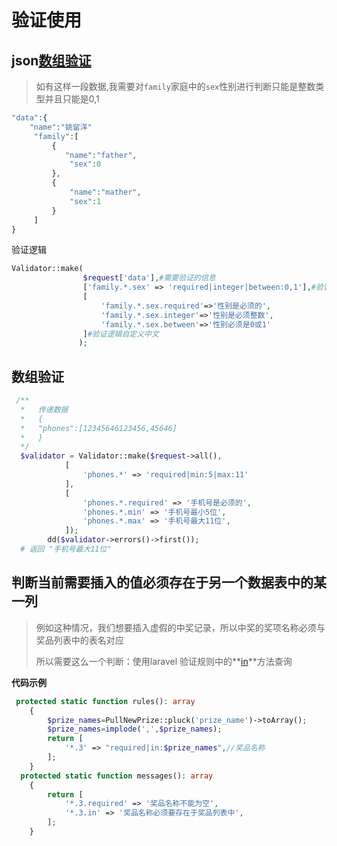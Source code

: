 # 验证使用

##  json[数组验证](https://learnku.com/docs/laravel/8.x/validation/9374#validating-arrays)

> 如有这样一段数据,我需要对`family`家庭中的`sex`性别进行判断只能是整数类型并且只能是0,1

```php
"data":{
    "name":"姚留洋"
     "family":[
         {
            "name":"father",
             "sex":0
         },
         {
             "name":"mather",
             "sex":1
         }
     ]   
}
```

验证逻辑

```php
Validator::make(
                $request['data'],#需要验证的信息
                ['family.*.sex' => 'required|integer|between:0,1'],#验证规则
                [
                    'family.*.sex.required'=>'性别是必须的',
                    'family.*.sex.integer'=>'性别是必须整数',
                    'family.*.sex.between'=>'性别必须是0或1'
                ]#验证逻辑自定义中文
               );
```

## 数组验证

```php
 /**
  *   传递数据
  *   {
  *	  "phones":[12345646123456,45646]
  *   }
  */
  $validator = Validator::make($request->all(),
            [
                'phones.*' => 'required|min:5|max:11'
            ],
            [
                'phones.*.required' => '手机号是必须的',
                'phones.*.min' => '手机号最小5位',
                'phones.*.max' => '手机号最大11位',
            ]);
        dd($validator->errors()->first());
  # 返回 "手机号最大11位"    
```

## 判断当前需要插入的值必须存在于另一个数据表中的某一列

> 例如这种情况，我们想要插入虚假的中奖记录，所以中奖的奖项名称必须与奖品列表中的表名对应
>
> 所以需要这么一个判断：使用laravel 验证规则中的**[in](https://learnku.com/docs/laravel/8.x/validation/9374#rule-in)**方法查询

**代码示例**

```php
 protected static function rules(): array
    {
        $prize_names=PullNewPrize::pluck('prize_name')->toArray();
        $prize_names=implode(',',$prize_names);
        return [
            '*.3' => "required|in:$prize_names",//奖品名称
        ];
    }
  protected static function messages(): array
    {
        return [
            '*.3.required' => '奖品名称不能为空',
            '*.3.in' => '奖品名称必须要存在于奖品列表中',
        ];
    }
```

